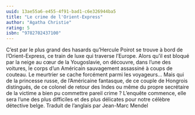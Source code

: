 ```yaml
---
uuid: 13ae55a6-e455-4f91-bad1-c6e326944ba5
title: "Le crime de l'Orient-Express"
author: "Agatha Christie"
rating: 5
isbn: "9782702437100"
---
```


C’est par le plus grand des hasards qu’Hercule Poirot se trouve à bord de l’Orient-Express, ce train de luxe qui traverse l’Europe. Alors qu’il est bloqué par la neige au cœur de la Yougoslavie, on découvre, dans l’une des voitures, le corps d’un Américain sauvagement assassiné à coups de couteau. Le meurtrier se cache forcément parmi les voyageurs... Mais qui de la princesse russe, de l’Américaine fantasque, de ce couple de Hongrois distingués, de ce colonel de retour des Indes ou même du propre secrétaire de la victime a bien pu commettre pareil crime ? L’enquête commence, elle sera l’une des plus difficiles et des plus délicates pour notre célèbre détective belge. Traduit de l’anglais par Jean-Marc Mendel